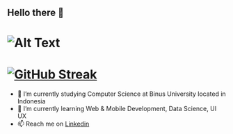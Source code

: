 ## Hello there 👋

<!-- ![Alt Text](https://media.giphy.com/media/13Uqp5IGFpmDle/giphy.gif) -->
![Alt Text](https://media.giphy.com/media/12mRllHWXpt4M8/giphy.gif)
======
[![GitHub Streak](https://github-readme-streak-stats.herokuapp.com/?user=frdmn12&theme=dark)](https://git.io/streak-stats)
======
- 🔭 I’m currently studying Computer Science at Binus University located in Indonesia
- 🌱 I’m currently learning Web & Mobile Development, Data Science, UI UX
- 📫 Reach me on [Linkedin](https://www.linkedin.com/in/bayu-ferdiman)



<!--
**frdmn12/frdmn12** is a ✨ _special_ ✨ repository because its `README.md` (this file) appears on your GitHub profile.

Here are some ideas to get you started:

- 🔭 I’m currently working on ...
- 🌱 I’m currently learning ...
- 👯 I’m looking to collaborate on ...
- 🤔 I’m looking for help with ...
- 💬 Ask me about ...
- 📫 How to reach me: ...
- 😄 Pronouns: ...
- ⚡ Fun fact: ...
-->
